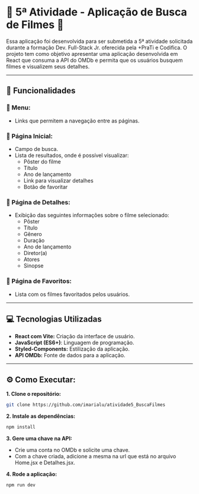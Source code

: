 # :notebook: 5ª Atividade - Aplicação de Busca de Filmes 🎥
Essa aplicação foi desenvolvida para ser submetida a 5ª atividade solicitada durante a formação Dev. Full-Stack Jr. oferecida pela +PraTi e Codifica. O projeto tem como objetivo apresentar uma aplicação desenvolvida em React que consuma a API do OMDb e permita que os usuários busquem filmes e visualizem seus detalhes.

---

## 🚀 Funcionalidades

### 📌 Menu:
  - Links que permitem a navegação entre as páginas.
### 🔎 Página Inicial:
- Campo de busca.
- Lista de resultados, onde é possível visualizar:
    - Pôster do filme
    - Título
    - Ano de lançamento
    - Link para visualizar detalhes
    - Botão de favoritar
### 🧾 Página de Detalhes:
- Exibição das seguintes informações sobre o filme selecionado:
    - Pôster
    - Título
    - Gênero
    - Duração
    - Ano de lançamento
    - Diretor(a)
    - Atores
    - Sinopse
### 🌟 Página de Favoritos: 
- Lista com os filmes favoritados pelos usuários.

---

## 💻 Tecnologias Utilizadas
- **React com Vite:** Criação da interface de usuário.
- **JavaScript (ES6+)**: Linguagem de programação.
- **Styled-Components:** Estilização da aplicação.
- **API OMDb:** Fonte de dados para a aplicação.

---

## ⚙️ Como Executar:

**1. Clone o repositório:**
```bash
git clone https://github.com/imarialu/atividade5_BuscaFilmes
```

**2. Instale as dependências:**
```bash
npm install
```

**3. Gere uma chave na API:**
- Crie uma conta no OMDb e solicite uma chave.
- Com a chave criada, adicione a mesma na url que está no arquivo Home.jsx e Detalhes.jsx.

**4. Rode a aplicação:**
```bash
npm run dev
```
